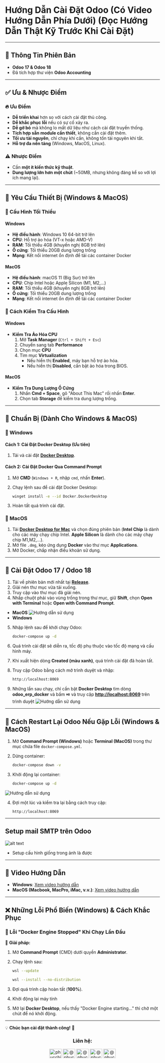 # Hướng Dẫn Cài Đặt Odoo (Có Video Hướng Dẫn Phía Dưới) **(Đọc Hướng Dẫn Thật Kỹ Trước Khi Cài Đặt)**

---

## 🔹 Thông Tin Phiên Bản

-   **Odoo 17 & Odoo 18**
-   Đã tích hợp thư viện **Odoo Accounting**

---

## ✅ Ưu & Nhược Điểm

### 🔥 Ưu Điểm

-   **Dễ triển khai** hơn so với cách cài đặt thủ công.
-   **Dễ khắc phục lỗi** nếu có sự cố xảy ra.
-   **Dễ gỡ bỏ** mà không lo mất dữ liệu như cách cài đặt truyền thống.
-   **Tích hợp sẵn module cần thiết**, không cần cài đặt thêm.
-   **Tối ưu tài nguyên**, chỉ chạy khi cần, không tốn tài nguyên khi tắt.
-   **Hỗ trợ đa nền tảng** (Windows, MacOS, Linux).

### ⚠️ Nhược Điểm

-   Cần **một ít kiến thức kỹ thuật**.
-   **Dung lượng lớn hơn một chút** (~50MB, nhưng không đáng kể so với lợi ích mang lại).

---

## 📌 Yêu Cầu Thiết Bị (Windows & MacOS)

### 🔹 Cấu Hình Tối Thiểu

#### Windows

-   **Hệ điều hành**: Windows 10 64-bit trở lên
-   **CPU**: Hỗ trợ ảo hóa (VT-x hoặc AMD-V)
-   **RAM**: Tối thiểu 4GB (khuyến nghị 8GB trở lên)
-   **Ổ cứng**: Tối thiểu 20GB dung lượng trống
-   **Mạng**: Kết nối internet ổn định để tải các container Docker

#### MacOS

-   **Hệ điều hành**: macOS 11 (Big Sur) trở lên
-   **CPU**: Chip Intel hoặc Apple Silicon (M1, M2,...)
-   **RAM**: Tối thiểu 4GB (khuyến nghị 8GB trở lên)
-   **Ổ cứng**: Tối thiểu 20GB dung lượng trống
-   **Mạng**: Kết nối internet ổn định để tải các container Docker

### 🔹 Cách Kiểm Tra Cấu Hình

#### Windows

-   **Kiểm Tra Ảo Hóa CPU**
    1. Mở **Task Manager** (`Ctrl + Shift + Esc`)
    2. Chuyển sang tab **Performance**
    3. Chọn mục **CPU**
    4. Tìm mục **Virtualization**
        - Nếu hiển thị **Enabled**, máy bạn hỗ trợ ảo hóa.
        - Nếu hiển thị **Disabled**, cần bật ảo hóa trong BIOS.

#### MacOS

-   **Kiểm Tra Dung Lượng Ổ Cứng**
    1. Nhấn **Cmd + Space**, gõ "About This Mac" rồi nhấn **Enter**.
    2. Chọn tab **Storage** để kiểm tra dung lượng trống.

---

## 📌 Chuẩn Bị (Dành Cho Windows & MacOS)

### 🔹 Windows

#### Cách 1: Cài Đặt Docker Desktop (Ưu tiên)

1. Tải và cài đặt **[Docker Desktop](https://www.docker.com/products/docker-desktop/)**.

#### Cách 2: Cài Đặt Docker Qua Command Prompt

1. Mở **CMD** (`Windows + R`, nhập `cmd`, nhấn **Enter**).
2. Chạy lệnh sau để cài đặt Docker Desktop:

    ```sh
    winget install -e --id Docker.DockerDesktop
    ```

3. Hoàn tất quá trình cài đặt.

### 🔹 MacOS

1. Tải **[Docker Desktop for Mac](https://www.docker.com/products/docker-desktop/)** và chọn đúng phiên bản (**Intel Chip** là dành cho các máy chạy chip Intel. **Apple Silicon** là dành cho các máy chạy chip M1,M2,...).
2. Mở file `.dmg`, kéo ứng dụng **Docker** vào thư mục **Applications**.
3. Mở Docker, chấp nhận điều khoản sử dụng.

---

## 🚀 Cài Đặt Odoo 17 / Odoo 18

1. Tải về phiên bản mới nhất tại **[Release](https://github.com/PhucChiVas161/odoo-erp-docker/releases)**.
2. Giải nén thư mục vừa tải xuống.
3. Truy cập vào thư mục đã giải nén.
4. Nhấp chuột phải vào vùng trống trong thư mục, giữ **Shift**, chọn **Open with Terminal** hoặc **Open with Command Prompt**.

-   **MacOS**
    ![Hướng dẫn sử dụng](/IMAGE/step4_mac.gif)
-   **Windows**

5. Nhập lệnh sau để khởi chạy Odoo:

    ```sh
    docker-compose up -d
    ```

6. Quá trình cài đặt sẽ diễn ra, tốc độ phụ thuộc vào tốc độ mạng và cấu hình máy.
7. Khi xuất hiện dòng **Created (màu xanh)**, quá trình cài đặt đã hoàn tất.
8. Truy cập Odoo bằng cách mở trình duyệt và nhập:

    ```cmd
    http://localhost:8069
    ```

9. Những lần sau chạy, chỉ cần bật **Docker Desktop** tìm dòng **odoo_erp_docker** và bấm ⏯️ và truy cập **<http://localhost:8069>** trên trình duyệt
   ![Hướng dẫn sử dụng](/IMAGE/step9.gif)

---

## 🔄 Cách Restart Lại Odoo Nếu Gặp Lỗi (Windows & MacOS)

1. Mở **Command Prompt (Windows)** hoặc **Terminal (MacOS)** trong thư mục chứa file `docker-compose.yml`.
2. Dừng container:

    ```sh
    docker-compose down -v
    ```

3. Khởi động lại container:

    ```sh
    docker-compose up -d
    ```

![Hướng dẫn sử dụng](/IMAGE/reset.gif)

4. Đợi một lúc và kiểm tra lại bằng cách truy cập:

    ```web
    http://localhost:8069
    ```

---

## Setup mail SMTP trên Odoo

![alt text](/IMAGE/image.png)

-   Setup cấu hình giống trong ảnh là được

---

## 🎥 Video Hướng Dẫn

-   **Windows**: [Xem video hướng dẫn](https://www.youtube.com/watch?v=FjjfyuB0In0)
-   **MacOS (Macbook, MacPro, iMac, v.v.)**: [Xem video hướng dẫn](https://www.youtube.com/watch?v=ZMmPEiG77Sg)

---

## ❌ Những Lỗi Phổ Biến (Windows) & Cách Khắc Phục

### 🔹 Lỗi "Docker Engine Stopped" Khi Chạy Lần Đầu

📌 **Giải pháp:**

1. Mở **Command Prompt** (CMD) dưới quyền **Administrator**.
2. Chạy lệnh sau:

    ```sh
    wsl --update
    ```

    ```sh
    wsl --install --no-distribution
    ```

3. Đợi quá trình cập hoàn tất (**100%**).
4. Khởi động lại máy tính
5. Mở lại **Docker Desktop**, nếu thấy "Docker Engine starting..." thì chờ một chút để nó khởi động.

---

💡 **Chúc bạn cài đặt thành công!** 🚀

<h3 align="center">Liên hệ:</h3>
<p align="center">
<a href="https://fb.com/phucchivas1601" target="_blank"><img align="center" src="https://raw.githubusercontent.com/rahuldkjain/github-profile-readme-generator/master/src/images/icons/Social/facebook.svg" alt="phucchivas1601" height="30" width="40" /></a>
<a href="https://www.youtube.com/@phucchivas1601" target="_blank"><img align="center" src="https://raw.githubusercontent.com/rahuldkjain/github-profile-readme-generator/master/src/images/icons/Social/youtube.svg" alt="@phucchivas1601" height="30" width="40" /></a>
<a href="https://zalo.me/0931323078" target="_blank"><img align="center" src="https://upload.wikimedia.org/wikipedia/commons/9/91/Icon_of_Zalo.svg" alt="@phucchivas1601" height="30" width="40" /></a>
<a href="https://t.me/phuchivas" target="_blank"><img align="center" src="https://upload.wikimedia.org/wikipedia/commons/8/83/Telegram_2019_Logo.svg" alt="@phucchivas1601" height="30" width="40" /></a>
<a href="https://m.me/phucchivas1601" target="_blank"><img align="center" src="https://upload.wikimedia.org/wikipedia/commons/b/be/Facebook_Messenger_logo_2020.svg" alt="@phucchivas1601" height="30" width="40" /></a>
</p>
